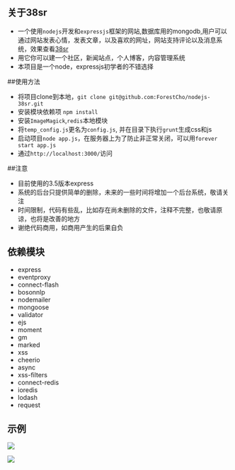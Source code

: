 ## 关于38sr
* 一个使用`nodejs`开发和`expressjs`框架的网站,数据库用的mongodb,用户可以通过网站发表心情，发表文章，以及喜欢的网址，网站支持评论以及消息系统，效果查看[38sr](http://38sr.com)
* 用它你可以建一个社区，新闻站点，个人博客，内容管理系统
* 本项目是一个node，expressjs初学者的不错选择

##使用方法
* 将项目clone到本地，`git clone git@github.com:ForestCho/nodejs-38sr.git`
* 安装模块依赖项 `npm install`
* 安装`ImageMagick`,`redis`本地模块
* 将`temp_config.js`更名为`config.js`, 并在目录下执行`grunt`生成css和js
* 启动项目`node app.js`，在服务器上为了防止非正常关闭，可以用`forever start app.js`
* 通过`http://localhost:3000/`访问

##注意
* 目前使用的3.5版本express
* 系统的后台只提供简单的删除，未来的一些时间将增加一个后台系统，敬请关注
* 时间限制，代码有些乱，比如存在尚未删除的文件，注释不完整，也敬请原谅，也将是改善的地方
* 谢绝代码商用，如商用产生的后果自负

## 依赖模块
* express
* eventproxy
* connect-flash
* bosonnlp
* nodemailer
* mongoose
* validator
* ejs
* moment
* gm
* marked
* xss
* cheerio
* async
* xss-filters
* connect-redis
* ioredis
* lodash
* request 


## 示例
![](http://ww2.sinaimg.cn/large/5f13eab3gw1f4dd9voieyj211k0itdn8.jpg)

![](http://ww1.sinaimg.cn/large/5f13eab3gw1f4ddddkxetj211i0ivajy.jpg)